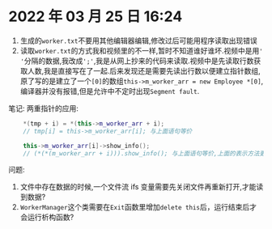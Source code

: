 # 2022 年 03 月 25 日 16:24

1. 生成的`worker.txt`不要用其他编辑器编辑,修改过后可能用程序读取出现错误
2. 读取`worker.txt`的方式我和视频里的不一样,暂时不知道谁好谁坏.视频中是用`' '`分隔的数据,我改成`';'`,我是从网上抄来的代码来读取.视频中是先读取行数获取人数,我是直接写在了一起.后来发现还是需要先读出行数以便建立指针数组,原了写的是建立了一个`[0]`的数组`this->m_worker_arr = new Employee *[0]`,编译器并没有报错,但是允许中不定时出现`Segment fault`.

笔记:
两重指针的应用:

```cpp
    *(tmp + i) = *(this->m_worker_arr + i);
    // tmp[i] = this->m_worker_arr[i]; 与上面语句等价

    this->m_worker_arr[i]->show_info();
    // (*(*(m_worker_arr + i))).show_info(); 与上面语句等价,上面的表示方法更容易理解
```

问题:

1. 文件中存在数据的时候,一个文件流 ifs 变量需要先关闭文件再重新打开,才能读到数据?
2. `WorkerManager`这个类需要在`Exit`函数里增加`delete this`后，运行结束后才会运行析构函数?
